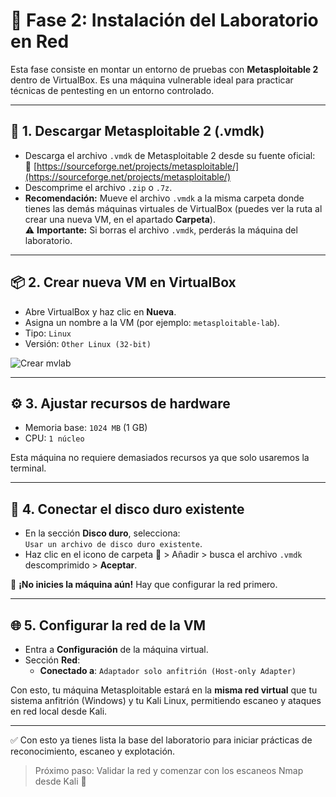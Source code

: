 # 🧪 Fase 2: Instalación del Laboratorio en Red

Esta fase consiste en montar un entorno de pruebas con **Metasploitable 2** dentro de VirtualBox. Es una máquina vulnerable ideal para practicar técnicas de pentesting en un entorno controlado.

---

## 🐚 1. Descargar Metasploitable 2 (.vmdk)

- Descarga el archivo `.vmdk` de Metasploitable 2 desde su fuente oficial:  
  🔗 [https://sourceforge.net/projects/metasploitable/](https://sourceforge.net/projects/metasploitable/)
- Descomprime el archivo `.zip` o `.7z`.
- **Recomendación:** Mueve el archivo `.vmdk` a la misma carpeta donde tienes las demás máquinas virtuales de VirtualBox (puedes ver la ruta al crear una nueva VM, en el apartado **Carpeta**).  
  ⚠️ **Importante:** Si borras el archivo `.vmdk`, perderás la máquina del laboratorio.

---

## 📦 2. Crear nueva VM en VirtualBox

- Abre VirtualBox y haz clic en **Nueva**.
- Asigna un nombre a la VM (por ejemplo: `metasploitable-lab`).
- Tipo: `Linux`
- Versión: `Other Linux (32-bit)`
  
![Crear mvlab](/../fase2.1.png)

---

## ⚙️ 3. Ajustar recursos de hardware

- Memoria base: `1024 MB` (1 GB)
- CPU: `1 núcleo`

Esta máquina no requiere demasiados recursos ya que solo usaremos la terminal.

---

## 💾 4. Conectar el disco duro existente

- En la sección **Disco duro**, selecciona:  
  `Usar un archivo de disco duro existente`.
- Haz clic en el icono de carpeta 📁 > Añadir > busca el archivo `.vmdk` descomprimido > **Aceptar**.

🚫 **¡No inicies la máquina aún!** Hay que configurar la red primero.

---

## 🌐 5. Configurar la red de la VM

- Entra a **Configuración** de la máquina virtual.
- Sección **Red**:
  - **Conectado a**: `Adaptador solo anfitrión (Host-only Adapter)`
  
Con esto, tu máquina Metasploitable estará en la **misma red virtual** que tu sistema anfitrión (Windows) y tu Kali Linux, permitiendo escaneo y ataques en red local desde Kali.

---

✅ Con esto ya tienes lista la base del laboratorio para iniciar prácticas de reconocimiento, escaneo y explotación.

> Próximo paso: Validar la red y comenzar con los escaneos Nmap desde Kali 🎯
